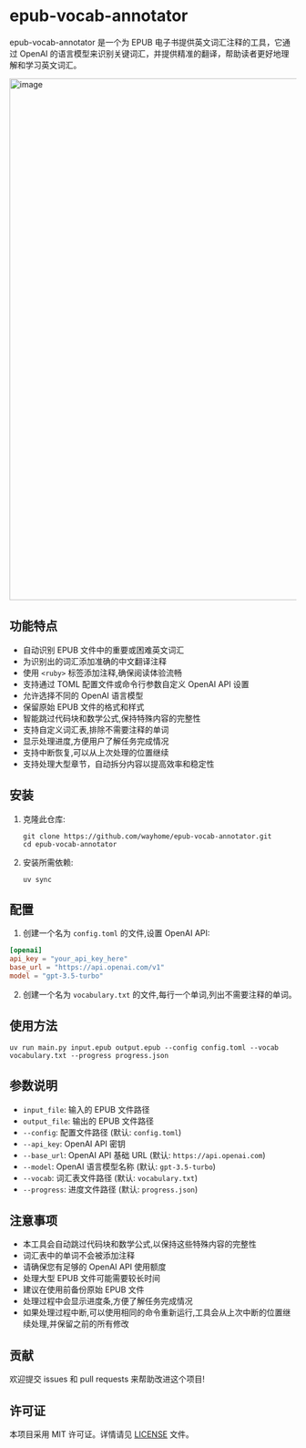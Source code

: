 #  epub-vocab-annotator 

 epub-vocab-annotator 是一个为 EPUB 电子书提供英文词汇注释的工具，它通过 OpenAI 的语言模型来识别关键词汇，并提供精准的翻译，帮助读者更好地理解和学习英文词汇。

 <img width="916" alt="image" src="https://github.com/user-attachments/assets/b2bc00e5-fc7e-4819-bf93-d3ad2e6cb4e7">


## 功能特点

- 自动识别 EPUB 文件中的重要或困难英文词汇
- 为识别出的词汇添加准确的中文翻译注释
- 使用 `<ruby>` 标签添加注释,确保阅读体验流畅
- 支持通过 TOML 配置文件或命令行参数自定义 OpenAI API 设置
- 允许选择不同的 OpenAI 语言模型
- 保留原始 EPUB 文件的格式和样式
- 智能跳过代码块和数学公式,保持特殊内容的完整性
- 支持自定义词汇表,排除不需要注释的单词
- 显示处理进度,方便用户了解任务完成情况
- 支持中断恢复,可以从上次处理的位置继续
- 支持处理大型章节，自动拆分内容以提高效率和稳定性

## 安装

1. 克隆此仓库:
   ```
   git clone https://github.com/wayhome/epub-vocab-annotator.git
   cd epub-vocab-annotator
   ```

2. 安装所需依赖:
   ```
   uv sync
   ```

## 配置

1. 创建一个名为 `config.toml` 的文件,设置 OpenAI API:

```toml
[openai]
api_key = "your_api_key_here"
base_url = "https://api.openai.com/v1"
model = "gpt-3.5-turbo"
```

2. 创建一个名为 `vocabulary.txt` 的文件,每行一个单词,列出不需要注释的单词。

## 使用方法

```
uv run main.py input.epub output.epub --config config.toml --vocab vocabulary.txt --progress progress.json
```

## 参数说明

- `input_file`: 输入的 EPUB 文件路径
- `output_file`: 输出的 EPUB 文件路径
- `--config`: 配置文件路径 (默认: `config.toml`)
- `--api_key`: OpenAI API 密钥
- `--base_url`: OpenAI API 基础 URL (默认: `https://api.openai.com`)
- `--model`: OpenAI 语言模型名称 (默认: `gpt-3.5-turbo`)
- `--vocab`: 词汇表文件路径 (默认: `vocabulary.txt`)
- `--progress`: 进度文件路径 (默认: `progress.json`)

## 注意事项

- 本工具会自动跳过代码块和数学公式,以保持这些特殊内容的完整性
- 词汇表中的单词不会被添加注释
- 请确保您有足够的 OpenAI API 使用额度
- 处理大型 EPUB 文件可能需要较长时间
- 建议在使用前备份原始 EPUB 文件
- 处理过程中会显示进度条,方便了解任务完成情况
- 如果处理过程中断,可以使用相同的命令重新运行,工具会从上次中断的位置继续处理,并保留之前的所有修改

## 贡献

欢迎提交 issues 和 pull requests 来帮助改进这个项目!

## 许可证

本项目采用 MIT 许可证。详情请见 [LICENSE](LICENSE) 文件。
